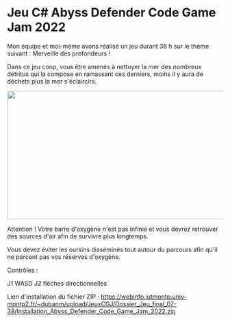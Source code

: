 # Jeu C# Abyss Defender Code Game Jam 2022

Mon équipe et moi-même avons réalisé un jeu durant 36 h sur le thème suivant : Merveille des profondeurs ! 

Dans ce jeu coop, vous être amenés à nettoyer la mer des nombreux détritus qui la compose en ramassant ces derniers, moins il y aura de déchets plus la mer s'éclaircira. 


<a href="url"><img src="https://user-images.githubusercontent.com/90316879/155217690-7b37143b-d76a-43e1-bf7d-c7dab6820ef5.png" align="center" height="300" width="550" ></a>


Attention ! Votre barre d'oxygène n'est pas infinie et vous devrez retrouver des sources d'air afin de survivre plus longtemps.

Vous devez éviter les oursins disséminés tout autour du parcours afin qu'il ne percent pas vos réserves d'oxygène.


Contrôles : 

J1   WASD   J2 flèches directionnelles


Lien d'installation du fichier ZIP : https://webinfo.iutmontp.univ-montp2.fr/~dubanm/upload/JeuxCGJ/Dossier_Jeu_final_07-38/Installation_Abyss_Defender_Code_Game_Jam_2022.zip 
